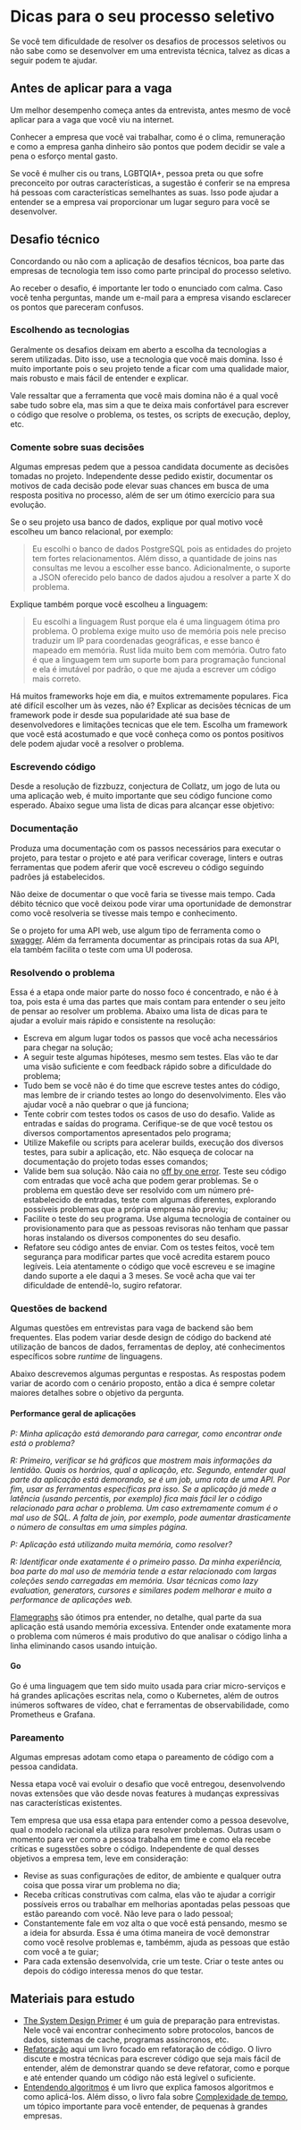 # Dicas para o seu processo seletivo

Se você tem dificuldade de resolver os desafios de processos seletivos ou não sabe como se desenvolver em uma entrevista técnica, talvez as dicas a seguir podem te ajudar.

## Antes de aplicar para a vaga

Um melhor desempenho começa antes da entrevista, antes mesmo de você aplicar para a vaga que você viu na internet.

Conhecer a empresa que você vai trabalhar, como é o clima, remuneração e como a empresa ganha dinheiro são pontos que podem decidir se vale a pena o esforço mental gasto.

Se você é mulher cis ou trans, LGBTQIA+, pessoa preta ou que sofre preconceito por outras características, a sugestão é conferir se na empresa há pessoas com características semelhantes as suas. Isso pode ajudar a entender se a empresa vai proporcionar um lugar seguro para você se desenvolver.

## Desafio técnico

Concordando ou não com a aplicação de desafios técnicos, boa parte das empresas de tecnologia tem isso como parte principal do processo seletivo.

Ao receber o desafio, é importante ler todo o enunciado com calma. Caso você tenha perguntas, mande um e-mail para a empresa visando esclarecer os pontos que pareceram confusos.

### Escolhendo as tecnologias

Geralmente os desafios deixam em aberto a escolha da tecnologias a serem utilizadas. Dito isso, use a tecnologia que você mais domina. Isso é muito importante pois o seu projeto tende a ficar com uma qualidade maior, mais robusto e mais fácil de entender e explicar.

Vale ressaltar que a ferramenta que você mais domina não é a qual você sabe tudo sobre ela, mas sim a que te deixa mais confortável para escrever o código que resolve o problema, os testes, os scripts de execução, deploy, etc.

### Comente sobre suas decisões

Algumas empresas pedem que a pessoa candidata documente as decisões tomadas no projeto. Independente desse pedido existir, documentar os motivos de cada decisão pode elevar suas chances em busca de uma resposta positiva no processo, além de ser um ótimo exercício para sua evolução.

Se o seu projeto usa banco de dados, explique por qual motivo você escolheu um banco relacional, por exemplo:
> Eu escolhi o banco de dados PostgreSQL pois as entidades do projeto tem fortes relacionamentos. Além disso, a quantidade de joins nas consultas me levou a escolher esse banco. Adicionalmente, o suporte a JSON oferecido pelo banco de dados ajudou a resolver a parte X do problema.

Explique também porque você escolheu a linguagem:
> Eu escolhi a linguagem Rust porque ela é uma linguagem ótima pro problema. O problema exige muito uso de memória pois nele preciso traduzir um IP para coordenadas geográficas, e esse banco é mapeado em memória. Rust lida muito bem com memória. Outro fato é que a linguagem tem um suporte bom para programação funcional e ela é imutável por padrão, o que me ajuda a escrever um código mais correto.

Há muitos frameworks hoje em dia, e muitos extremamente populares. Fica até difícil escolher um às vezes, não é?
Explicar as decisões técnicas de um framework pode ir desde sua popularidade até sua base de desenvolvedores e limitações tecnicas que ele tem. Escolha um framework que você está acostumado e que você conheça como os pontos positivos dele podem ajudar você a resolver o problema.

### Escrevendo código

Desde a resolução de fizzbuzz, conjectura de Collatz, um jogo de luta ou uma aplicação web, é muito importante que seu código funcione como esperado. Abaixo segue uma lista de dicas para alcançar esse objetivo:

### Documentação

Produza uma documentação com os passos necessários para executar o projeto, para testar o projeto e até para verificar coverage, linters e outras ferramentas que podem aferir que você escreveu o código seguindo padrões já estabelecidos.

Não deixe de documentar o que você faria se tivesse mais tempo. Cada débito técnico que você deixou pode virar uma oportunidade de demonstrar como você resolveria se tivesse mais tempo e conhecimento.

Se o projeto for uma API web, use algum tipo de ferramenta como o [swagger](https://swagger.io/). Além da ferramenta documentar as principais rotas da sua API, ela também facilita o teste com uma UI poderosa.

### Resolvendo o problema

Essa é a etapa onde maior parte do nosso foco é concentrado, e não é à toa, pois esta é uma das partes que mais contam para entender o seu jeito de pensar ao resolver um problema. Abaixo uma lista de dicas para te ajudar a evoluir mais rápido e consistente na resolução:

* Escreva em algum lugar todos os passos que você acha necessários para chegar na solução;
* A seguir teste algumas hipóteses, mesmo sem testes. Elas vão te dar uma visão suficiente e com feedback rápido sobre a dificuldade do problema;
* Tudo bem se você não é do time que escreve testes antes do código, mas lembre de ir criando testes ao longo do desenvolvimento. Eles vão ajudar você a não quebrar o que já funciona;
* Tente cobrir com testes todos os casos de uso do desafio. Valide as entradas e saídas do programa. Cerifique-se de que você testou os diversos comportamentos apresentados pelo programa;
* Utilize Makefile ou scripts para acelerar builds, execução dos diversos testes, para subir a aplicação, etc. Não esqueça de colocar na documentação do projeto todas esses comandos;
* Valide bem sua solução. Não caia no [off by one error](https://en.wikipedia.org/wiki/Off-by-one_error). Teste seu código com entradas que você acha que podem gerar problemas. Se o problema em questão deve ser resolvido com um número pré-estabelecido de entradas, teste com algumas diferentes, explorando possíveis problemas que a própria empresa não previu;
* Facilite o teste do seu programa. Use alguma tecnologia de container ou provisionamento para que as pessoas revisoras não tenham que passar horas instalando os diversos componentes do seu desafio.
* Refatore seu código antes de enviar. Com os testes feitos, você tem segurança para modificar partes que você acredita estarem pouco legíveis. Leia atentamente o código que você escreveu e se imagine dando suporte a ele daqui a 3 meses. Se você acha que vai ter dificuldade de entendê-lo, sugiro refatorar.

### Questões de backend

Algumas questões em entrevistas para vaga de backend são bem frequentes. Elas podem variar desde design de código do backend até utilização de bancos de dados, ferramentas de deploy, até conhecimentos específicos sobre _runtime_ de linguagens.

Abaixo descrevemos algumas perguntas e respostas. As respostas podem variar de acordo com o cenário proposto, então a dica é sempre coletar maiores detalhes sobre o objetivo da pergunta.

#### Performance geral de aplicações

*P: Minha aplicação está demorando para carregar, como encontrar onde está o problema?*

_R: Primeiro, verificar se há gráficos que mostrem mais informações da lentidão. Quais os horários, qual a aplicação, etc. Segundo, entender qual parte da aplicação está demorando, se é um job, uma rota de uma API.
Por fim, usar as ferramentas específicas pra isso. Se a aplicação já mede a latência (usando percentis, por exemplo) fica mais fácil ler o código relacionado para achar o problema.
Um caso extremamente comum é o mal uso de SQL. A falta de join, por exemplo, pode aumentar drasticamente o número de consultas em uma simples página._

*P: Aplicação está utilizando muita memória, como resolver?*

_R: Identificar onde exatamente é o primeiro passo. Da minha experiência, boa parte do mal uso de memória tende a estar relacionado com largas coleções sendo carregadas em memória. Usar técnicas como lazy evaluation, generators, cursores e similares podem melhorar e muito a performance de aplicações web._

[Flamegraphs](https://www.brendangregg.com/flamegraphs.html) são ótimos pra entender, no detalhe, qual parte da sua aplicação está usando memória excessiva. Entender onde exatamente mora o problema com números é mais produtivo do que analisar o código linha a linha eliminando casos usando intuição.

#### Go

Go é uma linguagem que tem sido muito usada para criar micro-serviços e há grandes aplicações escritas nela, como o Kubernetes, além de outros inúmeros softwares de vídeo, chat e ferramentas de observabilidade, como Prometheus e Grafana.

### Pareamento

Algumas empresas adotam como etapa o pareamento de código com a pessoa candidata.

Nessa etapa você vai evoluir o desafio que você entregou, desenvolvendo novas extensões que vão desde novas features à mudanças expressivas nas características existentes.

Tem empresa que usa essa etapa para entender como a pessoa desevolve, qual o modelo racional ela utiliza para resolver problemas. Outras usam o momento para ver como a pessoa trabalha em time e como ela recebe críticas e sugesstões sobre o código. Independente de qual desses objetivos a empresa tem, leve em consideração:

* Revise as suas configurações de editor, de ambiente e qualquer outra coisa que possa virar um problema no dia;
* Receba críticas construtivas com calma, elas vão te ajudar a corrigir possíveis erros ou trabalhar em melhorias apontadas pelas pessoas que estão pareando com você. Não leve para o lado pessoal;
* Constantemente fale em voz alta o que você está pensando, mesmo se a ideia for absurda. Essa é uma ótima maneira de você demonstrar como você resolve problemas e, tambémm, ajuda as pessoas que estão com você a te guiar;
* Para cada extensão desenvolvida, crie um teste. Criar o teste antes ou depois do código interessa menos do que testar.

## Materiais para estudo

* [The System Design Primer](https://github.com/donnemartin/system-design-primer) é um guia de preparação para entrevistas. Nele você vai encontrar conhecimento sobre protocolos, bancos de dados, sistemas de cache, programas assíncronos, etc.
* [Refatoração](https://novatec.com.br/livros/refatoracao/) aqui um livro focado em refatoração de código. O livro discute e mostra técnicas para escrever código que seja mais fácil de entender, além de demonstrar quando se deve refatorar, como e porque e até entender quando um código não está legível o suficiente.
* [Entendendo algoritmos](https://www.amazon.com.br/Entendendo-Algoritmos-Ilustrado-Programadores-Curiosos/dp/8575225634) é um livro que explica famosos algoritmos e como aplicá-los. Além disso, o livro fala sobre [Complexidade de tempo](https://pt.wikipedia.org/wiki/Complexidade_de_Tempo), um tópico importante para você entender, de pequenas à grandes empresas.
